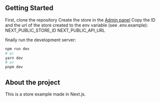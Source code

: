 ## Getting Started

First, clone the repository
Create the store in the [Admin panel](https://nextjs-ecommerce-back.vercel.app/)
Copy the ID and the url of the store created to the env variable (see .env.example): 
NEXT_PUBLIC_STORE_ID
NEXT_PUBLIC_API_URL

finally run the development server:

```bash
npm run dev
# or
yarn dev
# or
pnpm dev
```



## About the project
This is a store example made in Next.js.



